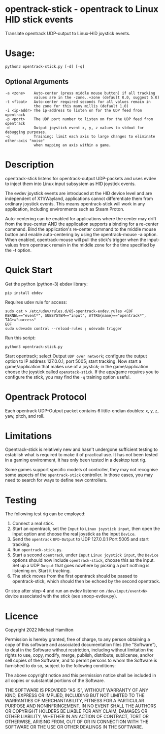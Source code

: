 
opentrack-stick - opentrack to Linux HID stick events
=====================================================

Translate opentrack UDP-output to Linux-HID joystick events.

Usage:
======

    python3 opentrack-stick.py [-d] [-q]

Optional Arguments
------------------

    -a <zone>    Auto-center (press middle mouse button) if all tracking
                 values are in the -zone..+zone (default 0.0, suggest 5.0)
    -t <float>   Auto-center required seconds for all values remain in
                 the zone for this many millis (default 1.0)
    -i <ip-addr> The ip-address to listen on for the UDP feed from opentrack
    -p <port>    The UDP port number to listen on for the UDP feed from opentrack
    -d           Output joystick event x, y, z values to stdout for debugging purposes.
    -q           Training: limit each axis to large changes to eliminate other-axis "noise"
                 when mapping an axis within a game.

Description
===========

opentrack-stick listens for opentrack-output UDP-packets and uses evdev
to inject them into Linux input subsystem as HID joystick events.

The evdev joystick events are introduced at the HID device level and are
independent of X11/Wayland, applications cannot differentiate them
from ordinary joystick events.  This means opentrack-stick will work in
any application, including environments such as Steam Proton.

Auto-centering can be enabled for applications where the center
may drift from the true-center AND the application supports a
binding for a re-center command.  Bind the application's re-center
command to the middle mouse button and enable auto-centering by
using the opentrack-mouse -a option. When enabled, opentrack-mouse
will pull the stick's trigger when the input-values from
opentrack remain in the middle zone for the time specified
by the -t option.

Quick Start
===========

Get the python (python-3) ebdev library:

    pip install ebdev

Requires udev rule for access:

    sudo cat > /etc/udev/rules.d/65-opentrack-evdev.rules <EOF
    KERNEL=="event*", SUBSYSTEM=="input", ATTRS{name}=="opentrack*",  TAG+="uaccess"
    EOF
    sudo udevadm control --reload-rules ; udevadm trigger

Run this script:

    python3 opentrack-stick.py

Start opentrack; select Output `UDP over network`; configure the
output option to IP address 127.0.0.1, port 5005; start tracking.
Now start a game/application that makes use of a joystick;
in the game/application choose the joystick called `openstack-stick`.
If the app/game requires you to configure the stick, you may find the
`-q` training option useful.

Opentrack Protocol
==================

Each opentrack UDP-Output packet contains 6 little-endian
doubles: x, y, z, yaw, pitch, and roll.

Limitations
===========

Opentrack-stick is relatively new and hasn't undergone sufficient
testing to establish what is required to make it of practical use.
It has not been tested in a gaming environment, it has only been
tested in a desktop test rig.

Some games support specific models of controller, they may not
recognise some aspects of the `opentrack-stick` controller.  In
those cases, you may need to search for ways to define new
controllers.

Testing
=======

The following test rig can be employed:

1. Connect a real stick.
2. Start an opentrack, set the `Input` to `Linux joystick input`, then
   open the input option and choose the real joystick as the
   input `Device`.
3. Send the `opentrack` `UPD-Output` to UDP 127.0.0.1 Port 5005
   and start tracking.
4. Run `opentrack-stick.py`.
5. Start a second `opentrack`, under `Input` `Linux joystick input`, the
   `Device` options should now include `opentrack-stick`, choose this
   as the input.  Set up a UDP `Output` that goes nowhere by picking a port
   nothing is listening on.  Start it tracking.
6. The stick moves from the first opentrack should be passed to
   opentrack-stick, which should then be echoed by the second
   opentrack.

Or stop after step-4 and run an evdev listener on `/dev/input/event<N>`
device associated with the stick (see snoop-evdev.py).

Licence
=======

Copyright 2022 Michael Hamilton

Permission is hereby granted, free of charge, to any person obtaining a
copy of this software and associated documentation files (the "Software"),
to deal in the Software without restriction, including without limitation
the rights to use, copy, modify, merge, publish, distribute, sublicense,
and/or sell copies of the Software, and to permit persons to whom the
Software is furnished to do so, subject to the following conditions:

The above copyright notice and this permission notice shall be included
in all copies or substantial portions of the Software.

THE SOFTWARE IS PROVIDED "AS IS", WITHOUT WARRANTY OF ANY KIND, EXPRESS OR
IMPLIED, INCLUDING BUT NOT LIMITED TO THE WARRANTIES OF MERCHANTABILITY,
FITNESS FOR A PARTICULAR PURPOSE AND NONINFRINGEMENT. IN NO EVENT SHALL
THE AUTHORS OR COPYRIGHT HOLDERS BE LIABLE FOR ANY CLAIM, DAMAGES OR OTHER
LIABILITY, WHETHER IN AN ACTION OF CONTRACT, TORT OR OTHERWISE, ARISING FROM,
OUT OF OR IN CONNECTION WITH THE SOFTWARE OR THE USE OR OTHER DEALINGS IN THE
SOFTWARE.
